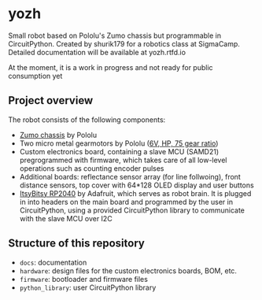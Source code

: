 # yozh
Small robot based on Pololu's Zumo chassis but programmable in CircuitPython.
Created by shurik179 for a robotics class at SigmaCamp.
Detailed documentation will be available at yozh.rtfd.io

At the moment, it is a work in progress and not ready for public consumption yet

## Project overview
The robot consists of the following components:
* [Zumo chassis](https://www.pololu.com/product/1418) by Pololu
* Two micro metal gearmotors by Pololu ([6V, HP, 75 gear ratio](https://www.pololu.com/product/2215))
* Custom electronics board, containing a slave MCU (SAMD21) pregrogrammed with firmware,
  which takes care of all low-level operations such as counting encoder pulses
* Additional boards: reflectance sensor array (for line follwoing), front
  distance sensors, top cover with 64*128 OLED display and user buttons
* [ItsyBitsy RP2040](https://www.adafruit.com/product/4888) by Adafruit, which serves as robot brain. It is plugged in
into headers   on the main board and programmed by the user in CircuitPython,
using a provided CircuitPython library to communicate with the slave MCU over I2C




## Structure of this repository
* `docs`: documentation
* `hardware`: design files for the custom electronics boards, BOM, etc.
* `firmware`: bootloader and firmware files
* `python_library`: user CircuitPython library
